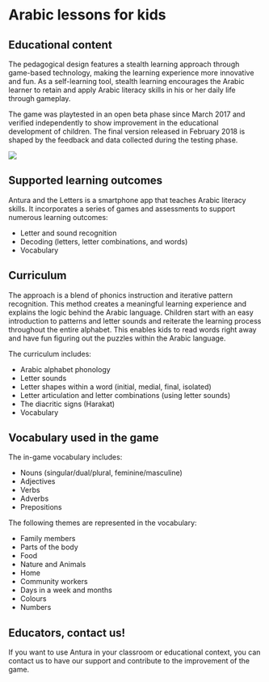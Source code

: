 
# Arabic lessons for kids

## Educational content

The pedagogical design features a stealth learning approach through game-based technology, making the learning experience more innovative and fun. As a self-learning tool, stealth learning encourages the Arabic learner to retain and apply Arabic literacy skills in his or her daily life through gameplay.

The game was playtested in an open beta phase since March 2017 and verified independently to show improvement in the educational development of children. The final version released in February 2018 is shaped by the feedback and data collected during the testing phase.

![](../../assets/img/Playtest_Jordan_2017-Quttan-girls-playing-Antura.jpg)

## Supported learning outcomes

Antura and the Letters is a smartphone app that teaches Arabic literacy skills. It incorporates a series of games and assessments to support numerous learning outcomes:

- Letter and sound recognition
- Decoding (letters, letter combinations, and words)
- Vocabulary

## Curriculum

The approach is a blend of phonics instruction and iterative pattern recognition. This method creates a meaningful learning experience and explains the logic behind the Arabic language. Children start with an easy introduction to patterns and letter sounds and reiterate the learning process throughout the entire alphabet. This enables kids to read words right away and have fun figuring out the puzzles within the Arabic language.

The curriculum includes:

- Arabic alphabet phonology
- Letter sounds
- Letter shapes within a word (initial, medial, final, isolated)
- Letter articulation and letter combinations (using letter sounds)
- The diacritic signs (Harakat)
- Vocabulary

## Vocabulary used in the game

The in-game vocabulary includes:

- Nouns (singular/dual/plural, feminine/masculine)
- Adjectives
- Verbs
- Adverbs
- Prepositions

The following themes are represented in the vocabulary:

- Family members
- Parts of the body
- Food
- Nature and Animals
- Home
- Community workers
- Days in a week and months
- Colours
- Numbers

## Educators, contact us!
If you want to use Antura in your classroom or educational context, you can contact us to have our support and contribute to the improvement of the game.

